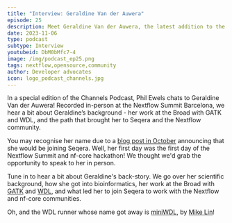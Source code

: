 ```yaml
---
title: "Interview: Geraldine Van der Auwera"
episode: 25
description: Meet Geraldine Van der Auwera, the latest addition to the community team at Seqera!
date: 2023-11-06
type: podcast
subtype: Interview
youtubeid: DbM0bMfc7-4
image: /img/podcast_ep25.png
tags: nextflow,opensource,community
author: Developer advocates
icon: logo_podcast_channels.jpg
---
```


In a special edition of the Channels Podcast, Phil Ewels chats to Geraldine Van der Auwera! Recorded in-person at the Nextflow Summit Barcelona, we hear a bit about Geraldine’s background - her work at the Broad with GATK and WDL, and the path that brought her to Seqera and the Nextflow community.

<!-- end-archive-description -->

You may recognise her name due to a [blog post in October](https://nextflow.io/blog/2023/geraldine-van-der-auwera-joins-seqera.html)
announcing that she would be joining Seqera.
Well, her first day was the first day of the Nextflow Summit and nf-core hackathon!
We thought we'd grab the opportunity to speak to her in person.

Tune in to hear a bit about Geraldine's back-story. We go over her scientific background,
how she got into bioinformatics, her work at the Broad with [GATK](https://gatk.broadinstitute.org/)
and [WDL](http://openwdl.org/), and what led her to join Seqera to work with the Nextflow
and nf-core communities.

Oh, and the WDL runner whose name got away is [miniWDL](https://github.com/chanzuckerberg/miniwdl/),
by [Mike Lin](https://www.mlin.net/)!
